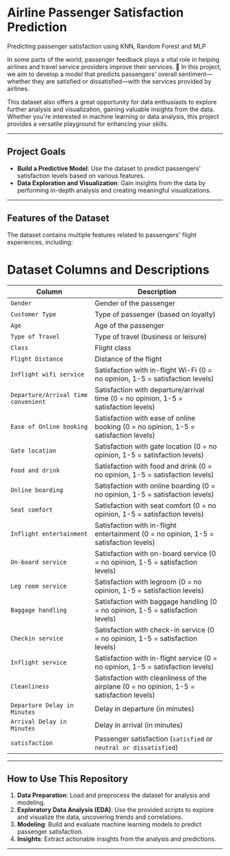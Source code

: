 # Airline Passenger Satisfaction Prediction
Predicting passenger satisfaction using KNN, Random Forest and MLP

In some parts of the world, passenger feedback plays a vital role in helping airlines and travel service providers improve their services. 🛫 In this project, we aim to develop a model that predicts passengers' overall sentiment—whether they are satisfied or dissatisfied—with the services provided by airlines.

This dataset also offers a great opportunity for data enthusiasts to explore further analysis and visualization, gaining valuable insights from the data. Whether you're interested in machine learning or data analysis, this project provides a versatile playground for enhancing your skills.

---

## Project Goals

- **Build a Predictive Model**: Use the dataset to predict passengers' satisfaction levels based on various features.
- **Data Exploration and Visualization**: Gain insights from the data by performing in-depth analysis and creating meaningful visualizations.

---

## Features of the Dataset

The dataset contains multiple features related to passengers' flight experiences, including:
# Dataset Columns and Descriptions

| **Column**                  | **Description**                                                                 |
|-----------------------------|---------------------------------------------------------------------------------|
| `Gender`                   | Gender of the passenger                                                        |
| `Customer Type`            | Type of passenger (based on loyalty)                                           |
| `Age`                      | Age of the passenger                                                          |
| `Type of Travel`           | Type of travel (business or leisure)                                          |
| `Class`                    | Flight class                                                                  |
| `Flight Distance`          | Distance of the flight                                                        |
| `Inflight wifi service`    | Satisfaction with in-flight Wi-Fi (0 = no opinion, 1-5 = satisfaction levels)  |
| `Departure/Arrival time convenient` | Satisfaction with departure/arrival time (0 = no opinion, 1-5 = satisfaction levels) |
| `Ease of Online booking`   | Satisfaction with ease of online booking (0 = no opinion, 1-5 = satisfaction levels) |
| `Gate location`            | Satisfaction with gate location (0 = no opinion, 1-5 = satisfaction levels)    |
| `Food and drink`           | Satisfaction with food and drink (0 = no opinion, 1-5 = satisfaction levels)   |
| `Online boarding`          | Satisfaction with online boarding (0 = no opinion, 1-5 = satisfaction levels) |
| `Seat comfort`             | Satisfaction with seat comfort (0 = no opinion, 1-5 = satisfaction levels)    |
| `Inflight entertainment`   | Satisfaction with in-flight entertainment (0 = no opinion, 1-5 = satisfaction levels) |
| `On-board service`         | Satisfaction with on-board service (0 = no opinion, 1-5 = satisfaction levels) |
| `Leg room service`         | Satisfaction with legroom (0 = no opinion, 1-5 = satisfaction levels)         |
| `Baggage handling`         | Satisfaction with baggage handling (0 = no opinion, 1-5 = satisfaction levels) |
| `Checkin service`          | Satisfaction with check-in service (0 = no opinion, 1-5 = satisfaction levels) |
| `Inflight service`         | Satisfaction with in-flight service (0 = no opinion, 1-5 = satisfaction levels) |
| `Cleanliness`              | Satisfaction with cleanliness of the airplane (0 = no opinion, 1-5 = satisfaction levels) |
| `Departure Delay in Minutes` | Delay in departure (in minutes)                                               |
| `Arrival Delay in Minutes` | Delay in arrival (in minutes)                                                 |
| `satisfaction`             | Passenger satisfaction (`satisfied` or `neutral or dissatisfied`)             |


---

## How to Use This Repository

1. **Data Preparation**: Load and preprocess the dataset for analysis and modeling.
2. **Exploratory Data Analysis (EDA)**: Use the provided scripts to explore and visualize the data, uncovering trends and correlations.
3. **Modeling**: Build and evaluate machine learning models to predict passenger satisfaction.
4. **Insights**: Extract actionable insights from the analysis and predictions.

---
